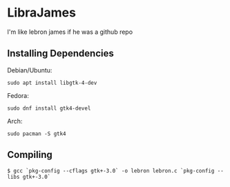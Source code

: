 # LibraJames
I'm like lebron james if he was a github repo

## Installing Dependencies 

Debian/Ubuntu:
```
sudo apt install libgtk-4-dev
```
Fedora:
```
sudo dnf install gtk4-devel
```
Arch:
```
sudo pacman -S gtk4
```

## Compiling
```
$ gcc `pkg-config --cflags gtk+-3.0` -o lebron lebron.c `pkg-config --libs gtk+-3.0`
```
